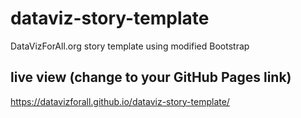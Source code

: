 # dataviz-story-template
DataVizForAll.org story template using modified Bootstrap

## live view (change to your GitHub Pages link)
https://datavizforall.github.io/dataviz-story-template/
